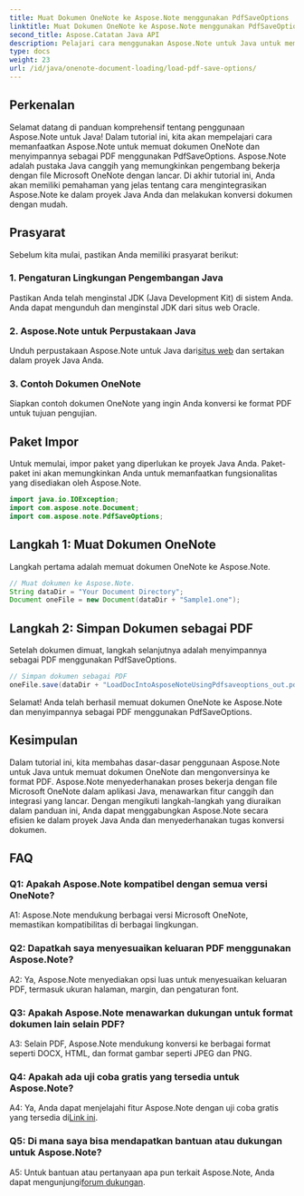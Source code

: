 ```yaml
---
title: Muat Dokumen OneNote ke Aspose.Note menggunakan PdfSaveOptions
linktitle: Muat Dokumen OneNote ke Aspose.Note menggunakan PdfSaveOptions
second_title: Aspose.Catatan Java API
description: Pelajari cara menggunakan Aspose.Note untuk Java untuk memuat dokumen OneNote dan mengonversinya ke format PDF dengan mudah. Sederhanakan tugas konversi dokumen Anda dengan Aspose.Note.
type: docs
weight: 23
url: /id/java/onenote-document-loading/load-pdf-save-options/
---
```

## Perkenalan

Selamat datang di panduan komprehensif tentang penggunaan Aspose.Note untuk Java! Dalam tutorial ini, kita akan mempelajari cara memanfaatkan Aspose.Note untuk memuat dokumen OneNote dan menyimpannya sebagai PDF menggunakan PdfSaveOptions. Aspose.Note adalah pustaka Java canggih yang memungkinkan pengembang bekerja dengan file Microsoft OneNote dengan lancar. Di akhir tutorial ini, Anda akan memiliki pemahaman yang jelas tentang cara mengintegrasikan Aspose.Note ke dalam proyek Java Anda dan melakukan konversi dokumen dengan mudah.

## Prasyarat

Sebelum kita mulai, pastikan Anda memiliki prasyarat berikut:

### 1. Pengaturan Lingkungan Pengembangan Java

Pastikan Anda telah menginstal JDK (Java Development Kit) di sistem Anda. Anda dapat mengunduh dan menginstal JDK dari situs web Oracle.

### 2. Aspose.Note untuk Perpustakaan Java

 Unduh perpustakaan Aspose.Note untuk Java dari[situs web](https://releases.aspose.com/note/java/) dan sertakan dalam proyek Java Anda.

### 3. Contoh Dokumen OneNote

Siapkan contoh dokumen OneNote yang ingin Anda konversi ke format PDF untuk tujuan pengujian.

## Paket Impor

Untuk memulai, impor paket yang diperlukan ke proyek Java Anda. Paket-paket ini akan memungkinkan Anda untuk memanfaatkan fungsionalitas yang disediakan oleh Aspose.Note.

```java
import java.io.IOException;
import com.aspose.note.Document;
import com.aspose.note.PdfSaveOptions;
```

## Langkah 1: Muat Dokumen OneNote

Langkah pertama adalah memuat dokumen OneNote ke Aspose.Note.

```java
// Muat dokumen ke Aspose.Note.
String dataDir = "Your Document Directory";
Document oneFile = new Document(dataDir + "Sample1.one");
```

## Langkah 2: Simpan Dokumen sebagai PDF

Setelah dokumen dimuat, langkah selanjutnya adalah menyimpannya sebagai PDF menggunakan PdfSaveOptions.

```java
// Simpan dokumen sebagai PDF
oneFile.save(dataDir + "LoadDocIntoAsposeNoteUsingPdfsaveoptions_out.pdf", new PdfSaveOptions());
```

Selamat! Anda telah berhasil memuat dokumen OneNote ke Aspose.Note dan menyimpannya sebagai PDF menggunakan PdfSaveOptions.

## Kesimpulan

Dalam tutorial ini, kita membahas dasar-dasar penggunaan Aspose.Note untuk Java untuk memuat dokumen OneNote dan mengonversinya ke format PDF. Aspose.Note menyederhanakan proses bekerja dengan file Microsoft OneNote dalam aplikasi Java, menawarkan fitur canggih dan integrasi yang lancar. Dengan mengikuti langkah-langkah yang diuraikan dalam panduan ini, Anda dapat menggabungkan Aspose.Note secara efisien ke dalam proyek Java Anda dan menyederhanakan tugas konversi dokumen.

## FAQ

### Q1: Apakah Aspose.Note kompatibel dengan semua versi OneNote?

A1: Aspose.Note mendukung berbagai versi Microsoft OneNote, memastikan kompatibilitas di berbagai lingkungan.

### Q2: Dapatkah saya menyesuaikan keluaran PDF menggunakan Aspose.Note?

A2: Ya, Aspose.Note menyediakan opsi luas untuk menyesuaikan keluaran PDF, termasuk ukuran halaman, margin, dan pengaturan font.

### Q3: Apakah Aspose.Note menawarkan dukungan untuk format dokumen lain selain PDF?

A3: Selain PDF, Aspose.Note mendukung konversi ke berbagai format seperti DOCX, HTML, dan format gambar seperti JPEG dan PNG.

### Q4: Apakah ada uji coba gratis yang tersedia untuk Aspose.Note?

 A4: Ya, Anda dapat menjelajahi fitur Aspose.Note dengan uji coba gratis yang tersedia di[Link ini](https://releases.aspose.com/).

### Q5: Di mana saya bisa mendapatkan bantuan atau dukungan untuk Aspose.Note?

 A5: Untuk bantuan atau pertanyaan apa pun terkait Aspose.Note, Anda dapat mengunjungi[forum dukungan](https://forum.aspose.com/c/note/28).